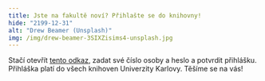```yaml
---
title: Jste na fakultě noví? Přihlašte se do knihovny!
hide: "2199-12-31"
alt: "Drew Beamer (Unsplash)"
img: /img/drew-beamer-3SIXZisims4-unsplash.jpg
---
```


Stačí otevřít [tento odkaz](https://knihovna.cuni.cz/e-prihlaska/), zadat své číslo osoby a heslo a potvrdit přihlášku.
Přihláška platí do všech knihoven Univerzity Karlovy. Těšíme se na vás!
